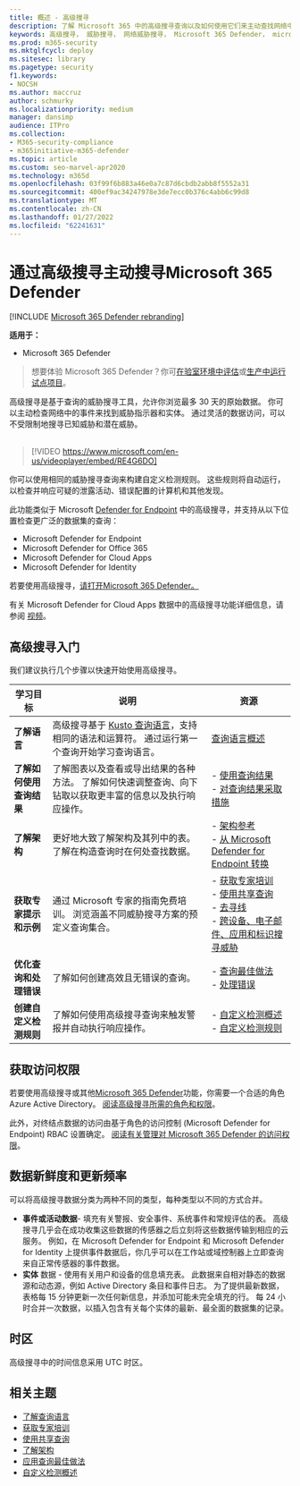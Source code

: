 ```yaml
---
title: 概述 - 高级搜寻
description: 了解 Microsoft 365 中的高级搜寻查询以及如何使用它们来主动查找网络中的威胁和弱点
keywords: 高级搜寻， 威胁搜寻， 网络威胁搜寻， Microsoft 365 Defender， microsoft 365， m365， 搜索， 查询， 遥测， 自定义检测， 架构， kusto
ms.prod: m365-security
ms.mktglfcycl: deploy
ms.sitesec: library
ms.pagetype: security
f1.keywords:
- NOCSH
ms.author: maccruz
author: schmurky
ms.localizationpriority: medium
manager: dansimp
audience: ITPro
ms.collection:
- M365-security-compliance
- m365initiative-m365-defender
ms.topic: article
ms.custom: seo-marvel-apr2020
ms.technology: m365d
ms.openlocfilehash: 03f99f6b883a46e0a7c87d6cbdb2abb8f5552a31
ms.sourcegitcommit: 400ef9ac34247978e3de7ecc0b376c4abb6c99d8
ms.translationtype: MT
ms.contentlocale: zh-CN
ms.lasthandoff: 01/27/2022
ms.locfileid: "62241631"
---
```

# <a name="proactively-hunt-for-threats-with-advanced-hunting-in-microsoft-365-defender"></a>通过高级搜寻主动搜寻Microsoft 365 Defender

[!INCLUDE [Microsoft 365 Defender rebranding](../includes/microsoft-defender.md)]


**适用于：**
- Microsoft 365 Defender

> 想要体验 Microsoft 365 Defender？你可[在验室环境中评估](m365d-evaluation.md?ocid=cx-docs-MTPtriallab)或[生产中运行试点项目](m365d-pilot.md?ocid=cx-evalpilot)。
>

高级搜寻是基于查询的威胁搜寻工具，允许你浏览最多 30 天的原始数据。 你可以主动检查网络中的事件来找到威胁指示器和实体。 通过灵活的数据访问，可以不受限制地搜寻已知威胁和潜在威胁。
<br><br>

> [!VIDEO https://www.microsoft.com/en-us/videoplayer/embed/RE4G6DO]

你可以使用相同的威胁搜寻查询来构建自定义检测规则。 这些规则将自动运行，以检查并响应可疑的泄露活动、错误配置的计算机和其他发现。

此功能类似于 Microsoft [Defender for Endpoint](/windows/security/threat-protection/microsoft-defender-atp/advanced-hunting-overview) 中的高级搜寻，并支持从以下位置检查更广泛的数据集的查询：

- Microsoft Defender for Endpoint
- Microsoft Defender for Office 365
- Microsoft Defender for Cloud Apps
- Microsoft Defender for Identity

若要使用高级搜寻，[请打开Microsoft 365 Defender。](m365d-enable.md)

有关 Microsoft Defender for Cloud Apps 数据中的高级搜寻功能详细信息，请参阅 [视频](https://www.microsoft.com/en-us/videoplayer/embed/RWFISa)。 

## <a name="get-started-with-advanced-hunting"></a>高级搜寻入门

我们建议执行几个步骤以快速开始使用高级搜寻。

| 学习目标 | 说明 | 资源 |
|--|--|--|
| **了解语言** | 高级搜寻基于 [Kusto 查询语言](/azure/kusto/query/)，支持相同的语法和运算符。 通过运行第一个查询开始学习查询语言。 | [查询语言概述](advanced-hunting-query-language.md) |
| **了解如何使用查询结果** | 了解图表以及查看或导出结果的各种方法。 了解如何快速调整查询、向下钻取以获取更丰富的信息以及执行响应操作。 | - [使用查询结果](advanced-hunting-query-results.md)<br /> - [对查询结果采取措施](advanced-hunting-take-action.md) |
| **了解架构** | 更好地大致了解架构及其列中的表。 了解在构造查询时在何处查找数据。 | - [架构参考](advanced-hunting-schema-tables.md) <br />- [从 Microsoft Defender for Endpoint 转换](advanced-hunting-migrate-from-mde.md) |
| **获取专家提示和示例** | 通过 Microsoft 专家的指南免费培训。 浏览涵盖不同威胁搜寻方案的预定义查询集合。 | - [获取专家培训](advanced-hunting-expert-training.md) <br />- [使用共享查询](advanced-hunting-shared-queries.md) <br />- [去寻线](advanced-hunting-go-hunt.md) <br />- [跨设备、电子邮件、应用和标识搜寻威胁](advanced-hunting-query-emails-devices.md) |
| **优化查询和处理错误** | 了解如何创建高效且无错误的查询。 | - [查询最佳做法](advanced-hunting-best-practices.md)<br />- [处理错误](advanced-hunting-errors.md) |
| **创建自定义检测规则** | 了解如何使用高级搜寻查询来触发警报并自动执行响应操作。 | - [自定义检测概述](custom-detections-overview.md) <br />- [自定义检测规则](custom-detection-rules.md) |

## <a name="get-access"></a>获取访问权限
若要使用高级搜寻或其他[Microsoft 365 Defender](microsoft-365-defender.md)功能，你需要一个合适的角色Azure Active Directory。 [阅读高级搜寻所需的角色和权限](custom-roles.md)。

此外，对终结点数据的访问由基于角色的访问控制 (Microsoft Defender for Endpoint) RBAC 设置确定。 [阅读有关管理对 Microsoft 365 Defender 的访问权限](m365d-permissions.md)。


## <a name="data-freshness-and-update-frequency"></a>数据新鲜度和更新频率
可以将高级搜寻数据分类为两种不同的类型，每种类型以不同的方式合并。

- **事件或活动数据**- 填充有关警报、安全事件、系统事件和常规评估的表。 高级搜寻几乎会在成功收集这些数据的传感器之后立刻将这些数据传输到相应的云服务。 例如，在 Microsoft Defender for Endpoint 和 Microsoft Defender for Identity 上提供事件数据后，你几乎可以在工作站或域控制器上立即查询来自正常传感器的事件数据。
- **实体** 数据 - 使用有关用户和设备的信息填充表。 此数据来自相对静态的数据源和动态源，例如 Active Directory 条目和事件日志。 为了提供最新数据，表格每 15 分钟更新一次任何新信息，并添加可能未完全填充的行。 每 24 小时合并一次数据，以插入包含有关每个实体的最新、最全面的数据集的记录。

## <a name="time-zone"></a>时区
高级搜寻中的时间信息采用 UTC 时区。

## <a name="related-topics"></a>相关主题
- [了解查询语言](advanced-hunting-query-language.md)
- [获取专家培训](advanced-hunting-expert-training.md)
- [使用共享查询](advanced-hunting-shared-queries.md)
- [了解架构](advanced-hunting-schema-tables.md)
- [应用查询最佳做法](advanced-hunting-best-practices.md)
- [自定义检测概述](custom-detections-overview.md)
